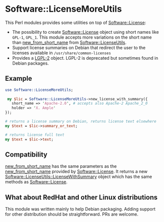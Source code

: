 # Software::LicenseMoreUtils #

This Perl modules provides some utilities on top of [Software::License](https://metacpan.org/pod/Software::License):

* The possibility to create
  [Software::License](https://metacpan.org/pod/Software::License)
  object using short names like `GPL-1`, `GPL_1`. This module accepts
  more variations on the short name than
  [new_from_short_name](https://metacpan.org/pod/Software::LicenseUtils#new_from_short_name)
  from
  [Software::LicenseUtils](https://metacpan.org/pod/Software::LicenseUtils).
* Support license summaries on Debian that redirect the user to the licenses available in
  `/usr/share/common-licenses`
* Provides a
  [LGPL-2](http://search.cpan.org/perldoc?Software%3A%3ALicense%3A%3ALGPL_2)
  object. LGPL-2 is deprecated but sometimes found in Debian packages.

## Example ##

```perl
use Software::LicenseMoreUtils;
   
 my $lic = Software::LicenseMoreUtils->new_license_with_summary({
   short_name => 'Apache-2.0', # accepts also Apache-2 Apache_2_0
   holder => 'X. Ample'
});

# returns a license summary on Debian, returns license text elsewhere
my $text = $lic->summary_or_text;

# returns license full text
my $text = $lic->text;
```

## Compatibility ##

[new_from_short_name](http://search.cpan.org/~ddumont/Software-LicenseMoreUtils-0.001/lib/Software/LicenseMoreUtils.pm#new_from_short_name)
has the same parameters as the
[new_from_short_name](https://metacpan.org/pod/Software::LicenseUtils#new_from_short_name)
provided by
[Software::License](https://metacpan.org/pod/Software::License). It
returns a new
[Software::LicenseUtils::LicenseWithSummary](https://metacpan.org/pod/Software::LicenseUtils::LicenseWithSummary)
object which has the same methods as
[Software::License](https://metacpan.org/pod/Software::License).

## What about RedHat and other Linux distributions ##

This module was written mainly to help Debian packaging. Adding
support for other distribution should be straightforward. PRs are
welcome.


